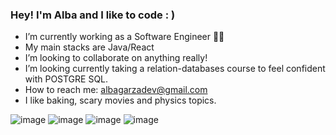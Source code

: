 ### Hey! I'm Alba and I like to code : )


- I’m currently working as a Software Engineer 👨‍💻
- My main stacks are Java/React 
- I’m looking to collaborate on anything really!
- I’m looking currently taking a relation-databases course 
to feel confident with POSTGRE SQL.
- How to reach me: albagarzadev@gmail.com
- I like baking, scary movies and physics topics.

![image](https://user-images.githubusercontent.com/98627735/224582235-4e53dd3b-2779-4e8f-8647-0d553d8ed38e.png) 
![image](https://user-images.githubusercontent.com/98627735/224582378-aa47aa9c-501a-4643-8664-b268e916bec9.png)
![image](https://user-images.githubusercontent.com/98627735/224582316-3be9a4a8-0871-4211-ba6f-d62e6c7cf580.png)
![image](https://user-images.githubusercontent.com/98627735/224582399-8e87ea70-7af3-4465-a007-89e499dece47.png)




